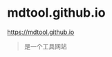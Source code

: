 # mdtool.github.io

<a href="https://mdtool.github.io" target="_blank">https://mdtool.github.io</a>

> 是一个工具网站
